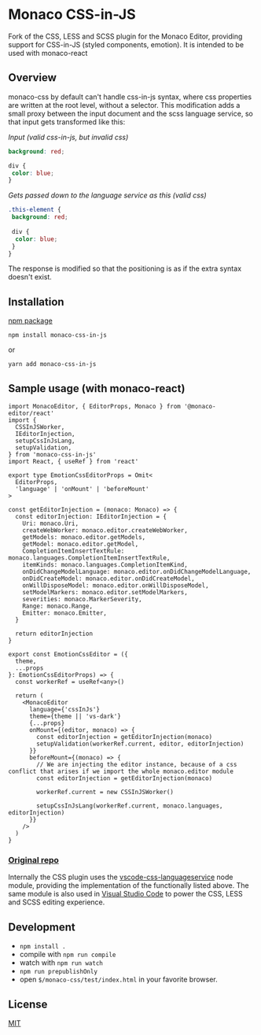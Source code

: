 # Monaco CSS-in-JS

Fork of the CSS, LESS and SCSS plugin for the Monaco Editor, providing support for CSS-in-JS (styled components, emotion). It is intended to be used with monaco-react

## Overview

monaco-css by default can't handle css-in-js syntax, where css properties are written at the root level, without a selector.
This modification adds a small proxy between the input document and the scss language service, so that input gets transformed like this:

*Input (valid css-in-js, but invalid css)*
```scss
background: red;

div {
 color: blue;
}
```

*Gets passed down to the language service as this (valid css)*
```scss
.this-element {
 background: red;
 
 div {
  color: blue;
 }
}
```

The response is modified so that the positioning is as if the extra syntax doesn't exist.

## Installation

[npm package](https://www.npmjs.com/package/monaco-css-in-js)

```
npm install monaco-css-in-js
```

or 

```
yarn add monaco-css-in-js
```

## Sample usage (with monaco-react)
```tsx
import MonacoEditor, { EditorProps, Monaco } from '@monaco-editor/react'
import {
  CSSInJSWorker,
  IEditorInjection,
  setupCssInJsLang,
  setupValidation,
} from 'monaco-css-in-js'
import React, { useRef } from 'react'

export type EmotionCssEditorProps = Omit<
  EditorProps,
  'language' | 'onMount' | 'beforeMount'
>

const getEditorInjection = (monaco: Monaco) => {
  const editorInjection: IEditorInjection = {
    Uri: monaco.Uri,
    createWebWorker: monaco.editor.createWebWorker,
    getModels: monaco.editor.getModels,
    getModel: monaco.editor.getModel,
    CompletionItemInsertTextRule: monaco.languages.CompletionItemInsertTextRule,
    itemKinds: monaco.languages.CompletionItemKind,
    onDidChangeModelLanguage: monaco.editor.onDidChangeModelLanguage,
    onDidCreateModel: monaco.editor.onDidCreateModel,
    onWillDisposeModel: monaco.editor.onWillDisposeModel,
    setModelMarkers: monaco.editor.setModelMarkers,
    severities: monaco.MarkerSeverity,
    Range: monaco.Range,
    Emitter: monaco.Emitter,
  }

  return editorInjection
}

export const EmotionCssEditor = ({
  theme,
  ...props
}: EmotionCssEditorProps) => {
  const workerRef = useRef<any>()

  return (
    <MonacoEditor
      language={'cssInJs'}
      theme={theme || 'vs-dark'}
      {...props}
      onMount={(editor, monaco) => {
        const editorInjection = getEditorInjection(monaco)
        setupValidation(workerRef.current, editor, editorInjection)
      }}
      beforeMount={(monaco) => {
        // We are injecting the editor instance, because of a css conflict that arises if we import the whole monaco.editor module
        const editorInjection = getEditorInjection(monaco)

        workerRef.current = new CSSInJSWorker()

        setupCssInJsLang(workerRef.current, monaco.languages, editorInjection)
      }}
    />
  )
}
```


### [Original repo](https://github.com/Microsoft/monaco-editor)


Internally the CSS plugin uses the [vscode-css-languageservice](https://github.com/Microsoft/vscode-css-languageservice)
node module, providing the implementation of the functionally listed above. The same module is also used
in [Visual Studio Code](https://github.com/Microsoft/vscode) to power the CSS, LESS and SCSS editing experience.



## Development

- `npm install .`
- compile with `npm run compile`
- watch with `npm run watch`
- `npm run prepublishOnly`
- open `$/monaco-css/test/index.html` in your favorite browser.

## License

[MIT](https://github.com/Microsoft/monaco-css/blob/master/LICENSE.md)
